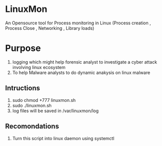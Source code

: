 # LinuxMon
An Opensource tool for Process monitoring in Linux (Process creation , Process Close , Networking , Library loads)

# Purpose
1. logging which might help forensic analyst to investigate a cyber attack involving linux ecosystem
2. To help Malware analysts to do dynamic anakysis on linux malware

## Intructions
1. sudo chmod +777 linuxmon.sh
2. sudo ./linuxmon.sh
3. log files will be saved in /var/linuxmon/log

## Recomondations
1. Turn this script into linux daemon using systemctl

